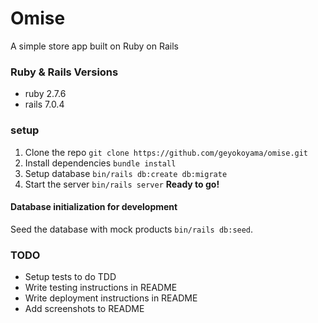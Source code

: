 # Omise

A simple store app built on Ruby on Rails

### Ruby & Rails Versions
* ruby 2.7.6
* rails 7.0.4

### setup 
1. Clone the repo `git clone https://github.com/geyokoyama/omise.git`
2. Install dependencies `bundle install`
3. Setup database `bin/rails db:create db:migrate`
4. Start the server `bin/rails server`
**Ready to go!**

#### Database initialization for development
Seed the database with mock products `bin/rails db:seed`.

### TODO
* Setup tests to do TDD
* Write testing instructions in README
* Write deployment instructions in README
* Add screenshots to README
